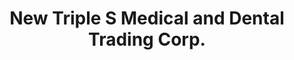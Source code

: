 ---
title: "New Triple S Medical and Dental Trading Corp."
url: /manila/new-triple-s-medical-and-dental-trading-corp/
shop: medical supply
---